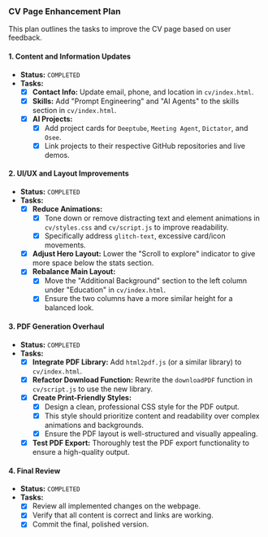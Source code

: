 ### CV Page Enhancement Plan

This plan outlines the tasks to improve the CV page based on user feedback.

#### 1. Content and Information Updates
- **Status:** `COMPLETED`
- **Tasks:**
  - [x] **Contact Info:** Update email, phone, and location in `cv/index.html`.
  - [x] **Skills:** Add "Prompt Engineering" and "AI Agents" to the skills section in `cv/index.html`.
  - [x] **AI Projects:**
      - [x] Add project cards for `Deeptube`, `Meeting Agent`, `Dictator`, and `Osee`.
      - [x] Link projects to their respective GitHub repositories and live demos.

#### 2. UI/UX and Layout Improvements
- **Status:** `COMPLETED`
- **Tasks:**
  - [x] **Reduce Animations:**
      - [x] Tone down or remove distracting text and element animations in `cv/styles.css` and `cv/script.js` to improve readability.
      - [x] Specifically address `glitch-text`, excessive card/icon movements.
  - [x] **Adjust Hero Layout:** Lower the "Scroll to explore" indicator to give more space below the stats section.
  - [x] **Rebalance Main Layout:**
      - [x] Move the "Additional Background" section to the left column under "Education" in `cv/index.html`.
      - [x] Ensure the two columns have a more similar height for a balanced look.

#### 3. PDF Generation Overhaul
- **Status:** `COMPLETED`
- **Tasks:**
  - [x] **Integrate PDF Library:** Add `html2pdf.js` (or a similar library) to `cv/index.html`.
  - [x] **Refactor Download Function:** Rewrite the `downloadPDF` function in `cv/script.js` to use the new library.
  - [x] **Create Print-Friendly Styles:**
      - [x] Design a clean, professional CSS style for the PDF output.
      - [x] This style should prioritize content and readability over complex animations and backgrounds.
      - [x] Ensure the PDF layout is well-structured and visually appealing.
  - [x] **Test PDF Export:** Thoroughly test the PDF export functionality to ensure a high-quality output.

#### 4. Final Review
- **Status:** `COMPLETED`
- **Tasks:**
  - [x] Review all implemented changes on the webpage.
  - [x] Verify that all content is correct and links are working.
  - [x] Commit the final, polished version.
